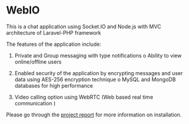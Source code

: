 # WebIO 

This is a chat application using Socket.IO and Node.js with MVC architecture of Laravel-PHP framework

The features of the application include:

1. Private and Group messaging with type notifications o Ability to view online/offline users 

2. Enabled security of the application by encrypting messages and user data using AES-256
  encryption technique o MySQL and MongoDB databases for high performance 

3. Video calling option using WebRTC (Web based real time communication )

Please go through the [project report](https://drive.google.com/file/d/0B5szfy4h_-IeaHBqLWU1aVNscTBLSWNydkdUZ3FvclNJdDRj/view?usp=sharing) for more information on installation.


